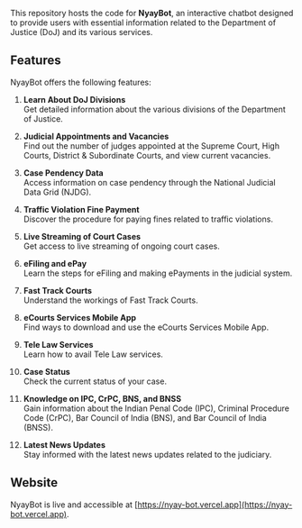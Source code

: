 This repository hosts the code for **NyayBot**, an interactive chatbot designed to provide users with essential information related to the Department of Justice (DoJ) and its various services.

## Features

NyayBot offers the following features:

1. **Learn About DoJ Divisions**  
   Get detailed information about the various divisions of the Department of Justice.

2. **Judicial Appointments and Vacancies**  
   Find out the number of judges appointed at the Supreme Court, High Courts, District & Subordinate Courts, and view current vacancies.

3. **Case Pendency Data**  
   Access information on case pendency through the National Judicial Data Grid (NJDG).

4. **Traffic Violation Fine Payment**  
   Discover the procedure for paying fines related to traffic violations.

5. **Live Streaming of Court Cases**  
   Get access to live streaming of ongoing court cases.

6. **eFiling and ePay**  
   Learn the steps for eFiling and making ePayments in the judicial system.

7. **Fast Track Courts**  
   Understand the workings of Fast Track Courts.

8. **eCourts Services Mobile App**  
   Find ways to download and use the eCourts Services Mobile App.

9. **Tele Law Services**  
   Learn how to avail Tele Law services.

10. **Case Status**  
    Check the current status of your case.

11. **Knowledge on IPC, CrPC, BNS, and BNSS**  
    Gain information about the Indian Penal Code (IPC), Criminal Procedure Code (CrPC), Bar Council of India (BNS), and Bar Council of India (BNSS).

12. **Latest News Updates**  
    Stay informed with the latest news updates related to the judiciary.

## Website

NyayBot is live and accessible at [https://nyay-bot.vercel.app](https://nyay-bot.vercel.app).
